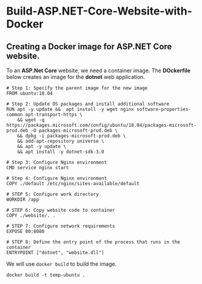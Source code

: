 # Build-ASP.NET-Core-Website-with-Docker
## Creating a Docker image for ASP.NET Core website.
To an **ASP.Net Core** website, we need a container image. The **DOckerfile** below creates an image for the **dotnet** web application. 
```
# Step 1: Specify the parent image for the new image
FROM ubuntu:18.04

# Step 2: Update OS packages and install additional software
RUN apt -y update &&  apt install -y wget nginx software-properties-common apt-transport-https \
	&& wget -q https://packages.microsoft.com/config/ubuntu/18.04/packages-microsoft-prod.deb -O packages-microsoft-prod.deb \
	&& dpkg -i packages-microsoft-prod.deb \
	&& add-apt-repository universe \
	&& apt -y update \
	&& apt install -y dotnet-sdk-3.0

# Step 3: Configure Nginx environment
CMD service nginx start

# Step 4: Configure Nginx environment
COPY ./default /etc/nginx/sites-available/default

# STEP 5: Configure work directory
WORKDIR /app

# STEP 6: Copy website code to container
COPY ./website/. .

# STEP 7: Configure network requirements
EXPOSE 80:8080

# STEP 8: Define the entry point of the process that runs in the container
ENTRYPOINT ["dotnet", "website.dll"]
```
We will use `docker build` to build the image. <p>
```
docker build -t temp-ubuntu .
```


